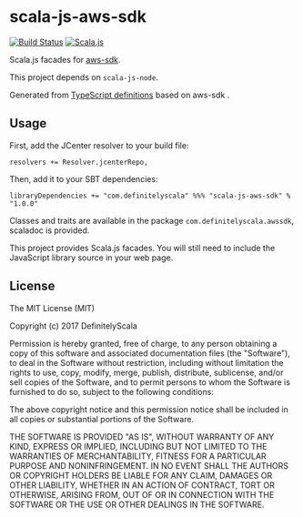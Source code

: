 scala-js-aws-sdk
===============

[![Build Status](https://travis-ci.org/DefinitelyScala/scala-js-aws-sdk.svg?branch=master)](https://travis-ci.org/DefinitelyScala/scala-js-aws-sdk)
[![Scala.js](https://www.scala-js.org/assets/badges/scalajs-0.6.15.svg)](https://www.scala-js.org/)

Scala.js facades for [aws-sdk](https://github.com/aws/aws-sdk-js).

This project depends on `scala-js-node`.

Generated from [TypeScript definitions](https://github.com/DefinitelyTyped/DefinitelyTyped/tree/master/aws-sdk) based on aws-sdk .

Usage
-----

First, add the JCenter resolver to your build file:
 
```
resolvers += Resolver.jcenterRepo,
```

Then, add it to your SBT dependencies:

```
libraryDependencies += "com.definitelyscala" %%% "scala-js-aws-sdk" % "1.0.0"
```

Classes and traits are available in the package `com.definitelyscala.awssdk`, scaladoc is provided.

This project provides Scala.js facades. You will still need to include the JavaScript library source in your web page.

License
-------

The MIT License (MIT)

Copyright (c) 2017 DefinitelyScala

Permission is hereby granted, free of charge, to any person obtaining a copy of this software and associated documentation files (the "Software"), to deal in the Software without restriction, including without limitation the rights to use, copy, modify, merge, publish, distribute, sublicense, and/or sell copies of the Software, and to permit persons to whom the Software is furnished to do so, subject to the following conditions:

The above copyright notice and this permission notice shall be included in all copies or substantial portions of the Software.

THE SOFTWARE IS PROVIDED "AS IS", WITHOUT WARRANTY OF ANY KIND, EXPRESS OR IMPLIED, INCLUDING BUT NOT LIMITED TO THE WARRANTIES OF MERCHANTABILITY, FITNESS FOR A PARTICULAR PURPOSE AND NONINFRINGEMENT. IN NO EVENT SHALL THE AUTHORS OR COPYRIGHT HOLDERS BE LIABLE FOR ANY CLAIM, DAMAGES OR OTHER LIABILITY, WHETHER IN AN ACTION OF CONTRACT, TORT OR OTHERWISE, ARISING FROM, OUT OF OR IN CONNECTION WITH THE SOFTWARE OR THE USE OR OTHER DEALINGS IN THE SOFTWARE.
